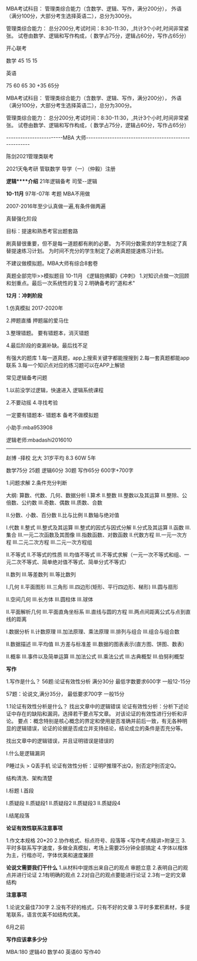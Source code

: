  
 
MBA考试科目：
管理类综合能力（含数学、逻辑、写作，满分200分），
外语（满分100分，大部分考生选择英语二），总分为300分。


管理类综合能力：
总分200分,考试时间：8:30-11:30，,共计3个小时,时间非常紧张。
试卷由数学、逻辑和写作构成，（
数学占75分，逻辑占60分，写作占65分）




开心联考

数学
45
15
15

英语



75
60
65  30 +35 65分



MBA考试科目：
管理类综合能力（含数学、逻辑、写作，满分200分），
外语（满分100分，大部分考生选择英语二），总分为300分。


管理类综合能力：
总分200分,考试时间：8:30-11:30，,共计3个小时,时间非常紧张。
试卷由数学、逻辑和写作构成，（
数学占75分，逻辑占60分，写作占65分）

------------------------MBA 大师------------------------------------------------------

陈剑2021管理类联考

2021天龟考研 管联数学 导学（一）（仲毅）注册

**逻辑****介绍**
21年逻辑备考 司莹--逻辑

**10-11月**
97年-07年 考题 MBA不用做

2007-2016年至少认真做一遍,有条件做两遍

真替强化阶段

目标：提速和熟悉考官出题套路

刷真替很重要，但不是每一道题都有刷的必要。
为不同分数需求的学生制定了真替提速练习计划。
为时间不充分的学生制定了必刷真题提速练习计划。

不建议做模拟题。MBA大师有综合8套卷

真题全部完毕>>模拟题目 10-11月
《逻辑抱佛脚》《冲刺》
1.对知识点做一次回顾和划重点。最后一次系统性的复习
2.明确备考的"道和术"


**12月：冲刺阶段**

1.仿真模拟  2017-2020年

2.押题直播   押题届的爱马仕

3.整理错题。  要有错题本，消灭错题

4.最后阶段的查漏补缺。最后找不足  

有强大的题库
1.每一道真题，app上搜索关键字都能搜搜到
2.每一套真题都能app联系
3.每一个知识点对应的练习题可以在APP上解锁


常见逻辑备考问题

1.以前没学过逻辑，快速进入
逻辑系统课程

2.不要动摇
4.寻找考验

一定要有错题本-  错题本
备考不做模拟题

小助手:mba953908

逻辑老师:mbadashi2016010


--------------------------------------------------------
赵博 -择校
北大 31岁平均 8.3 60W 5年


数学75分 25题
逻辑60分 30题
写作65分  600字+700字



1.问题求解
2.条件充分判断

大纲:
算数、代数、几何、数据分析
I.算术
II.整数
III.整数以及其运算
III.整除、公倍数、公约数
III.奇数、偶数
III.质数、合数

II.分数、小数、百分数
II.比与比例
II.数轴与绝对值


I.代数
II.整式
III.整式及其运算
III.整式的因式与因式分解
II.分式及其运算
II.函数
III.集合
III.一元二次函数及其图像
III.指数函数、对数函数
II.代数方程
III.一元一次方程
III.二元二次方程
III.二元一次方程组

II.不等式
II.不等式的性质
III.均值不等式
III.不等式求解（一元一次不等式和组、一元二次不等式、简单绝对值不等式、简单分式不等式）

II.数列
III.等差数列
III.等比数列


I.几何
II.平面图形
III.三角形
III.四边形(矩形、平行四边形、梯形)
III.圆与扇形

II.空间几何
III.长方体
III.圆柱体
III.球体

II.平面解析几何
III.平面直角坐标系
III.直线与圆的方程
III.两点间距离公式与点到直线的距离


I.数据分析
II.计数原理
III.加法原理、乘法原理
III.排列与组合
III.组合与组合数

II.数据描述
III.平均值
III.方差与标准差
III.数据的图表表示(直方图、饼图、数表)

II.概率
III.事件以及简单运算
III.加法公式
III.乘法公式
III.古典概型
III.伯努利概型



**写作**

1.写作是什么？
56题:论证有效性分析 满分30分 最低字数要求600字  一般12-15分

57题：论说文,满分35分， 最低要求700字  一般15分


1.1论证有效性分析是什么？
找出文章中的逻辑错误
论证有效性分析：分析下述论证中存在的缺陷和漏洞，选择若干要点写文章。
对该论证的有效性进行分析和评论。
要点：概念特别是核心概念的界定和使用是否准确并前后一致，有无各种明显的逻辑错误，论证的论据是否成立并支持结论，结论成立的条件是否充分等。

找出文章中的逻辑错误，并且证明错误是错误的

I.什么是逻辑漏洞

P睡过头  >  Q丢手机
论证有效性分析：证明P推理不出Q，别否定P别否定Q。

结构清洗、架构清楚

I.标题
I.首段

I.质疑段
II.质疑段1
II.质疑段2
II.质疑段3
II.质疑段4

I.结尾段落


**论证有效性联系注意事项**

1.作文本规格 20*20
2.协作格式、标点符号、段落等  <写作考点精讲>附录三
3.平时多联系写字速度，多做全真模拟，考场上需要25分钟全部搞定
4.字体以楷体为主，行楷亦可，字体优美和速度兼顾


**论说文需要我们干什么**
1.从材料中提炼出来自己的观点  审题立意
2.表明自己的观点并进行论证
2.1有明确的观点
2.2对自己的观点要能进行论证
2.3有一定的文章结构

**注意事项**

1.论说文最佳730字
2.没有不好的格式，只有不好的文章
3.平时多累积素材，多提笔联系，语言优美不如结构优美。


6月之前


**写作应该拿多少分**

MBA:180 逻辑40  数学40 英语60 写作40



 
